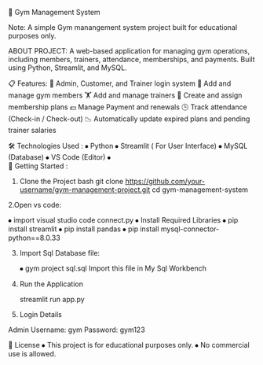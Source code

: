 💪 Gym Management System

Note:
A simple Gym manangement system project built for educational purposes only. 

ABOUT PROJECT:
A web-based application for managing gym operations, including members, trainers, attendance, memberships, and payments.
Built using Python, Streamlit, and MySQL.

📋 Features:
🔐 Admin, Customer, and Trainer login system
🧍 Add and manage gym members
🏋️ Add and manage trainers
📅 Create and assign membership plans
💵 Manage Payment and renewals 
🕒 Track attendance (Check-in / Check-out)
📉 Automatically update expired plans and pending trainer salaries

 🛠️ Technologies Used :
⦁	Python
⦁	Streamlit  ( For User Interface)
⦁	MySQL  (Database)
⦁	VS Code (Editor)
⦁	
🚀 Getting Started :

 1. Clone the Project
bash
git clone https://github.com/your-username/gym-management-project.git
cd gym-management-system

2.Open vs code:

  ⦁	import visual studio code connect.py 
  ⦁	Install Required Libraries
  ⦁	pip install streamlit
  ⦁	pip install pandas
  ⦁	pip install mysql-connector-python==8.0.33

3. Import Sql Database file:

   ⦁	gym project sql.sql  Import this file in My Sql Workbench 

5. Run the Application

   streamlit run app.py

7. Login Details

Admin
Username: gym
Password: gym123

📜 License
⦁	This project is for educational purposes only.
⦁	No commercial use is allowed.



  
       
